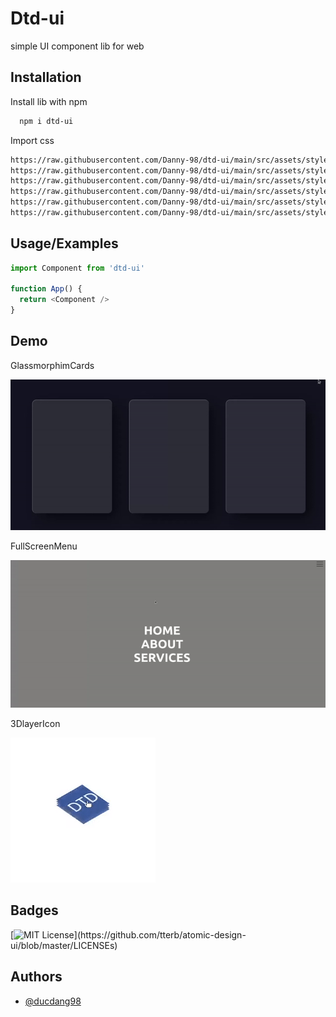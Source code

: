 
# Dtd-ui

simple UI component lib for web


## Installation

Install lib with npm

```bash
  npm i dtd-ui
```
Import css 
```bash
https://raw.githubusercontent.com/Danny-98/dtd-ui/main/src/assets/styles/animations.css
https://raw.githubusercontent.com/Danny-98/dtd-ui/main/src/assets/styles/button.css
https://raw.githubusercontent.com/Danny-98/dtd-ui/main/src/assets/styles/cards.css
https://raw.githubusercontent.com/Danny-98/dtd-ui/main/src/assets/styles/colors.css
https://raw.githubusercontent.com/Danny-98/dtd-ui/main/src/assets/styles/menu.css
https://raw.githubusercontent.com/Danny-98/dtd-ui/main/src/assets/styles/select.css
```

    
## Usage/Examples

```javascript
import Component from 'dtd-ui'

function App() {
  return <Component />
}
```



## Demo

GlassmorphimCards

![Alt Text](https://github.com/Danny-98/dtd-ui/blob/main/src/assets/images/glassmorphimCards.gif?raw=true)

FullScreenMenu

![Alt Text](https://github.com/Danny-98/dtd-ui/blob/main/src/assets/images/fullScreenMenu.gif?raw=true)

3DlayerIcon

![Alt Text](https://github.com/Danny-98/dtd-ui/blob/main/src/assets/images/3DlayerIcon.gif?raw=true)


## Badges

[![MIT License](https://img.shields.io/apm/l/atomic-design-ui.svg?)](https://github.com/tterb/atomic-design-ui/blob/master/LICENSEs)

## Authors

- [@ducdang98](https://github.com/Danny-98)

